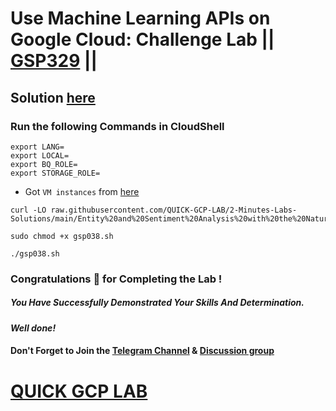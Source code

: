 # Use Machine Learning APIs on Google Cloud: Challenge Lab || [GSP329](https://www.cloudskillsboost.google/focuses/12704?parent=catalog) ||

## Solution [here]()

### Run the following Commands in CloudShell

```
export LANG=
export LOCAL=
export BQ_ROLE=
export STORAGE_ROLE=
```

* Got `VM instances` from [here](https://console.cloud.google.com/compute/instances?)

```
curl -LO raw.githubusercontent.com/QUICK-GCP-LAB/2-Minutes-Labs-Solutions/main/Entity%20and%20Sentiment%20Analysis%20with%20the%20Natural%20Language%20API/gsp038.sh

sudo chmod +x gsp038.sh

./gsp038.sh
```

### Congratulations 🎉 for Completing the Lab !

##### *You Have Successfully Demonstrated Your Skills And Determination.*

#### *Well done!*

#### Don't Forget to Join the [Telegram Channel](https://t.me/QuickGcpLab) & [Discussion group](https://t.me/QuickGcpLabChats)

# [QUICK GCP LAB](https://www.youtube.com/@quickgcplab)